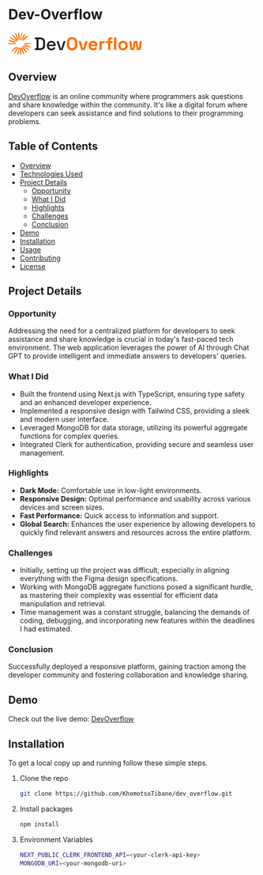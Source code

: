 # Dev-Overflow

![Dev-Overflow](public/assets/images/logo.png)


## Overview

[DevOverflow](https://dev-overflow-silk.vercel.app/) is an online community where programmers ask questions and share knowledge within the community. It's like a digital forum where developers can seek assistance and find solutions to their programming problems.

## Table of Contents

- [Overview](#overview)
- [Technologies Used](#technologies-used)
- [Project Details](#project-details)
  - [Opportunity](#opportunity)
  - [What I Did](#what-i-did)
  - [Highlights](#highlights)
  - [Challenges](#challenges)
  - [Conclusion](#conclusion)
- [Demo](#demo)
- [Installation](#installation)
- [Usage](#usage)
- [Contributing](#contributing)
- [License](#license)



## Project Details

### Opportunity

Addressing the need for a centralized platform for developers to seek assistance and share knowledge is crucial in today's fast-paced tech environment. The web application leverages the power of AI through Chat GPT to provide intelligent and immediate answers to developers' queries.

### What I Did

- Built the frontend using Next.js with TypeScript, ensuring type safety and an enhanced developer experience.
- Implemented a responsive design with Tailwind CSS, providing a sleek and modern user interface.
- Leveraged MongoDB for data storage, utilizing its powerful aggregate functions for complex queries.
- Integrated Clerk for authentication, providing secure and seamless user management.

### Highlights

- **Dark Mode:** Comfortable use in low-light environments.
- **Responsive Design:** Optimal performance and usability across various devices and screen sizes.
- **Fast Performance:** Quick access to information and support.
- **Global Search:** Enhances the user experience by allowing developers to quickly find relevant answers and resources across the entire platform.

### Challenges

- Initially, setting up the project was difficult, especially in aligning everything with the Figma design specifications.
- Working with MongoDB aggregate functions posed a significant hurdle, as mastering their complexity was essential for efficient data manipulation and retrieval.
- Time management was a constant struggle, balancing the demands of coding, debugging, and incorporating new features within the deadlines I had estimated.

### Conclusion

Successfully deployed a responsive platform, gaining traction among the developer community and fostering collaboration and knowledge sharing.

## Demo

Check out the live demo: [DevOverflow](https://dev-overflow-silk.vercel.app/)

## Installation

To get a local copy up and running follow these simple steps.

1. Clone the repo
   ```sh
   git clone https://github.com/KhomotsoTibane/dev_overflow.git
2. Install packages
    ```sh
    npm install
3. Environment Variables
   ```sh
   NEXT_PUBLIC_CLERK_FRONTEND_API=<your-clerk-api-key>
   MONGODB_URI=<your-mongodb-uri>





